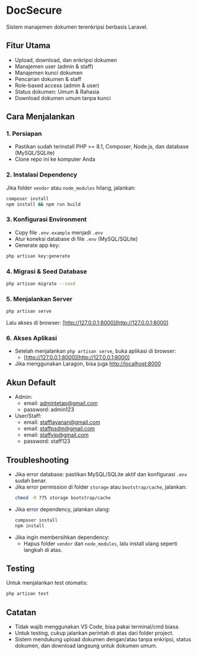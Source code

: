 # DocSecure

Sistem manajemen dokumen terenkripsi berbasis Laravel.

## Fitur Utama
- Upload, download, dan enkripsi dokumen
- Manajemen user (admin & staff)
- Manajemen kunci dokumen
- Pencarian dokumen & staff
- Role-based access (admin & user)
- Status dokumen: Umum & Rahasia
- Download dokumen umum tanpa kunci

## Cara Menjalankan

### 1. Persiapan
- Pastikan sudah terinstall PHP >= 8.1, Composer, Node.js, dan database (MySQL/SQLite)
- Clone repo ini ke komputer Anda

### 2. Instalasi Dependency
Jika folder `vendor` atau `node_modules` hilang, jalankan:
```bash
composer install
npm install && npm run build
```

### 3. Konfigurasi Environment
- Copy file `.env.example` menjadi `.env`
- Atur koneksi database di file `.env` (MySQL/SQLite)
- Generate app key:
```bash
php artisan key:generate
```

### 4. Migrasi & Seed Database
```bash
php artisan migrate --seed
```

### 5. Menjalankan Server
```bash
php artisan serve
```
Lalu akses di browser: [http://127.0.0.1:8000](http://127.0.0.1:8000)

### 6. Akses Aplikasi
- Setelah menjalankan `php artisan serve`, buka aplikasi di browser:
  - [http://127.0.0.1:8000](http://127.0.0.1:8000)
- Jika menggunakan Laragon, bisa juga [http://localhost:8000](http://localhost:8000)

## Akun Default
- Admin: 
  - email: admintetap@gmail.com
  - password: admin123
- User/Staff: 
  - email: stafflayanan@gmail.com
  - email: staffpsdm@gmail.com
  - email: staffvip@gmail.com 
  - password: staff123

## Troubleshooting
- Jika error database: pastikan MySQL/SQLite aktif dan konfigurasi `.env` sudah benar.
- Jika error permission di folder `storage` atau `bootstrap/cache`, jalankan:
  ```bash
  chmod -R 775 storage bootstrap/cache
  ```
- Jika error dependency, jalankan ulang:
  ```bash
  composer install
  npm install
  ```
- Jika ingin membersihkan dependency:
  - Hapus folder `vendor` dan `node_modules`, lalu install ulang seperti langkah di atas.

## Testing
Untuk menjalankan test otomatis:
```bash
php artisan test
```

## Catatan
- Tidak wajib menggunakan VS Code, bisa pakai terminal/cmd biasa.
- Untuk testing, cukup jalankan perintah di atas dari folder project.
- Sistem mendukung upload dokumen dengan/atau tanpa enkripsi, status dokumen, dan download langsung untuk dokumen umum.
